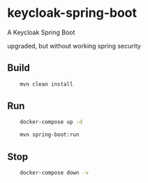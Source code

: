 
# keycloak-spring-boot
A Keycloak Spring Boot 

upgraded, but without working spring security

## Build
```bash
    mvn clean install
```
## Run
```bash
    docker-compose up -d
```
```bash
    mvn spring-boot:run
```
## Stop
```bash
    docker-compose down -v
```